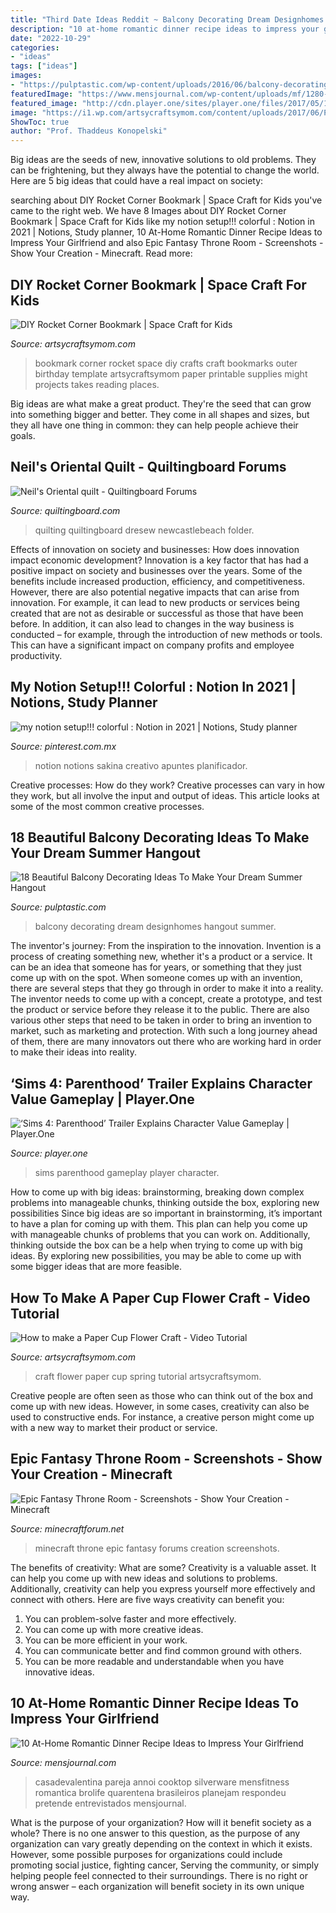 ```yaml
---
title: "Third Date Ideas Reddit ~ Balcony Decorating Dream Designhomes Hangout Summer"
description: "10 at-home romantic dinner recipe ideas to impress your girlfriend"
date: "2022-10-29"
categories:
- "ideas"
tags: ["ideas"]
images:
- "https://pulptastic.com/wp-content/uploads/2016/06/balcony-decorating-ideas-31-573c3b43216bc__700.jpg"
featuredImage: "https://www.mensjournal.com/wp-content/uploads/mf/1280-couple-making-dinner.jpg?w=900&amp;quality=86&amp;strip=all"
featured_image: "http://cdn.player.one/sites/player.one/files/2017/05/16/sims4parenthoodgrounded.jpg"
image: "https://i1.wp.com/artsycraftsymom.com/content/uploads/2017/06/Paper-Cup-Flower-Craft-1.jpg?fit=680%2C680&amp;ssl=1"
ShowToc: true
author: "Prof. Thaddeus Konopelski"
---
```



Big ideas are the seeds of new, innovative solutions to old problems. They can be frightening, but they always have the potential to change the world. Here are 5 big ideas that could have a real impact on society:

	

		
searching about DIY Rocket Corner Bookmark | Space Craft for Kids you've came to the right web. We have 8 Images about DIY Rocket Corner Bookmark | Space Craft for Kids like my notion setup!!! colorful : Notion in 2021 | Notions, Study planner, 10 At-Home Romantic Dinner Recipe Ideas to Impress Your Girlfriend and also Epic Fantasy Throne Room - Screenshots - Show Your Creation - Minecraft. Read more:
		
    
## DIY Rocket Corner Bookmark | Space Craft For Kids

<img loading=lazy src="https://i2.wp.com/artsycraftsymom.com/content/uploads/2019/05/Rocket-Corner-Bookmark-Pin-1.jpg?fit=680%2C971&amp;ssl=1" onerror="this.onerror=null;this.src='https://tse1.mm.bing.net/th?id=OIP.JnuOBt9zb7OMn_eToaHPWwHaKk&amp;pid=15.1';" alt="DIY Rocket Corner Bookmark | Space Craft for Kids">

_Source: artsycraftsymom.com_

>bookmark corner rocket space diy crafts craft bookmarks outer birthday template artsycraftsymom paper printable supplies might projects takes reading places. 

	

Big ideas are what make a great product. They're the seed that can grow into something bigger and better. They come in all shapes and sizes, but they all have one thing in common: they can help people achieve their goals.

    
## Neil&#039;s Oriental Quilt - Quiltingboard Forums

<img loading=lazy src="https://www.quiltingboard.com/attachments/pictures-f5/320869d1332108767-quilt-number-8.jpg" onerror="this.onerror=null;this.src='https://tse3.mm.bing.net/th?id=OIP.xRwhykCsV0-K1gQad-9O5gHaFi&amp;pid=15.1';" alt="Neil&#039;s Oriental quilt - Quiltingboard Forums">

_Source: quiltingboard.com_

>quilting quiltingboard dresew newcastlebeach folder. 

	

Effects of innovation on society and businesses: How does innovation impact economic development?
Innovation is a key factor that has had a positive impact on society and businesses over the years. Some of the benefits include increased production, efficiency, and competitiveness. However, there are also potential negative impacts that can arise from innovation. For example, it can lead to new products or services being created that are not as desirable or successful as those that have been before. In addition, it can also lead to changes in the way business is conducted – for example, through the introduction of new methods or tools. This can have a significant impact on company profits and employee productivity.

    
## My Notion Setup!!! Colorful : Notion In 2021 | Notions, Study Planner

<img loading=lazy src="https://i.pinimg.com/736x/13/90/06/1390061da719fd70fe71175a130dcc32.jpg" onerror="this.onerror=null;this.src='https://tse4.mm.bing.net/th?id=OIP.M3bX-DJmdEP8PUCr3J9yrwHaMQ&amp;pid=15.1';" alt="my notion setup!!! colorful : Notion in 2021 | Notions, Study planner">

_Source: pinterest.com.mx_

>notion notions sakina creativo apuntes planificador. 

	

Creative processes: How do they work?
Creative processes can vary in how they work, but all involve the input and output of ideas. This article looks at some of the most common creative processes.

    
## 18 Beautiful Balcony Decorating Ideas To Make Your Dream Summer Hangout

<img loading=lazy src="https://pulptastic.com/wp-content/uploads/2016/06/balcony-decorating-ideas-31-573c3b43216bc__700.jpg" onerror="this.onerror=null;this.src='https://tse3.mm.bing.net/th?id=OIP.84ikK1e93BQ8pODkyAloiAHaLH&amp;pid=15.1';" alt="18 Beautiful Balcony Decorating Ideas To Make Your Dream Summer Hangout">

_Source: pulptastic.com_

>balcony decorating dream designhomes hangout summer. 

	

The inventor's journey: From the inspiration to the innovation.
Invention is a process of creating something new, whether it's a product or a service. It can be an idea that someone has for years, or something that they just come up with on the spot. When someone comes up with an invention, there are several steps that they go through in order to make it into a reality. The inventor needs to come up with a concept, create a prototype, and test the product or service before they release it to the public. There are also various other steps that need to be taken in order to bring an invention to market, such as marketing and protection. With such a long journey ahead of them, there are many innovators out there who are working hard in order to make their ideas into reality.

    
## ‘Sims 4: Parenthood’ Trailer Explains Character Value Gameplay | Player.One

<img loading=lazy src="http://cdn.player.one/sites/player.one/files/2017/05/16/sims4parenthoodgrounded.jpg" onerror="this.onerror=null;this.src='https://tse3.mm.bing.net/th?id=OIP.8ySUhb93Hi_Qa8JEZd69yQHaEK&amp;pid=15.1';" alt="‘Sims 4: Parenthood’ Trailer Explains Character Value Gameplay | Player.One">

_Source: player.one_

>sims parenthood gameplay player character. 

	

How to come up with big ideas: brainstorming, breaking down complex problems into manageable chunks, thinking outside the box, exploring new possibilities
Since big ideas are so important in brainstorming, it’s important to have a plan for coming up with them. This plan can help you come up with manageable chunks of problems that you can work on. Additionally, thinking outside the box can be a help when trying to come up with big ideas. By exploring new possibilities, you may be able to come up with some bigger ideas that are more feasible.

    
## How To Make A Paper Cup Flower Craft - Video Tutorial

<img loading=lazy src="https://i1.wp.com/artsycraftsymom.com/content/uploads/2017/06/Paper-Cup-Flower-Craft-1.jpg?fit=680%2C680&amp;ssl=1" onerror="this.onerror=null;this.src='https://tse2.mm.bing.net/th?id=OIP.lxdTtqi9WaeGdZ3VcX5OWgHaHa&amp;pid=15.1';" alt="How to make a Paper Cup Flower Craft - Video Tutorial">

_Source: artsycraftsymom.com_

>craft flower paper cup spring tutorial artsycraftsymom. 

	

Creative people are often seen as those who can think out of the box and come up with new ideas. However, in some cases, creativity can also be used to constructive ends. For instance, a creative person might come up with a new way to market their product or service.

    
## Epic Fantasy Throne Room - Screenshots - Show Your Creation - Minecraft

<img loading=lazy src="https://i.imgur.com/vWN5yrU.png" onerror="this.onerror=null;this.src='https://tse1.mm.bing.net/th?id=OIP.XRWfLbItNHxrg22yyqoC_AHaE8&amp;pid=15.1';" alt="Epic Fantasy Throne Room - Screenshots - Show Your Creation - Minecraft">

_Source: minecraftforum.net_

>minecraft throne epic fantasy forums creation screenshots. 

	

The benefits of creativity: What are some?
Creativity is a valuable asset. It can help you come up with new ideas and solutions to problems. Additionally, creativity can help you express yourself more effectively and connect with others. Here are five ways creativity can benefit you: 
1) You can problem-solve faster and more effectively.
2) You can come up with more creative ideas.
3) You can be more efficient in your work.
4) You can communicate better and find common ground with others.
5) You can be more readable and understandable when you have innovative ideas.

    
## 10 At-Home Romantic Dinner Recipe Ideas To Impress Your Girlfriend

<img loading=lazy src="https://www.mensjournal.com/wp-content/uploads/mf/1280-couple-making-dinner.jpg?w=900&amp;quality=86&amp;strip=all" onerror="this.onerror=null;this.src='https://tse2.mm.bing.net/th?id=OIP.bQ9njw_FESYSYN6kcer_1wHaFj&amp;pid=15.1';" alt="10 At-Home Romantic Dinner Recipe Ideas to Impress Your Girlfriend">

_Source: mensjournal.com_

>casadevalentina pareja annoi cooktop silverware mensfitness romantica brolife quarentena brasileiros planejam respondeu pretende entrevistados mensjournal. 

	

What is the purpose of your organization? How will it benefit society as a whole?
There is no one answer to this question, as the purpose of any organization can vary greatly depending on the context in which it exists. However, some possible purposes for organizations could include promoting social justice, fighting cancer, Serving the community, or simply helping people feel connected to their surroundings. There is no right or wrong answer – each organization will benefit society in its own unique way.

